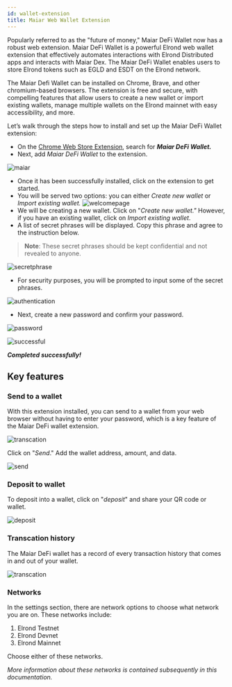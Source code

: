 ```yaml
---
id: wallet-extension
title: Maiar Web Wallet Extension
---
```



Popularly referred to as the "future of money," Maiar DeFi Wallet now has a robust web extension. Maiar DeFi Wallet is a powerful Elrond web wallet extension that effectively automates interactions with Elrond Distributed apps and interacts with Maiar Dex. The Maiar DeFi Wallet enables users to store Elrond tokens such as EGLD and ESDT on the Elrond network.

The Maiar Defi Wallet can be installed on Chrome, Brave, and other chromium-based browsers. The extension is free and secure, with compelling features that allow users to create a new wallet or import existing wallets, manage multiple wallets on the Elrond mainnet with easy accessibility, and more.

Let’s walk through the steps how to install and set up the Maiar DeFi Wallet extension:

* On the [Chrome Web Store Extension](https://chrome.google.com/webstore/category/extensions), search for ***Maiar DeFi Wallet.***
* Next, add *Maiar DeFi Wallet* to the extension.

![maiar](https://user-images.githubusercontent.com/52820835/149158383-b46146ec-3dde-44d4-9ee2-1e8b3ac9bcdf.PNG)

* Once it has been successfully installed, click on the extension to get started.
* You will be served two options: you can either *Create new wallet* or *Import existing wallet.*
![welcomepage](https://user-images.githubusercontent.com/52820835/149158668-5e6cdac6-d5da-4d36-96c6-0c8912d8c897.PNG)
* We will be creating a new wallet. Click on "*Create new wallet."* However, if you have an existing wallet, click on *Import existing wallet*. 
* A list of secret phrases will be displayed. Copy this phrase and agree to the instruction below.
> **Note**: These secret phrases should be kept confidential and not revealed to anyone.

![secretphrase](https://user-images.githubusercontent.com/52820835/149158911-733ecf91-8928-4d63-9c9f-7a0e87f48ffa.PNG)

* For security purposes, you will be prompted to input some of the secret phrases.

![authentication](https://user-images.githubusercontent.com/52820835/149158988-a0c9ca0a-0058-46b7-920d-daf7a3618366.PNG)

* Next, create a new password and confirm your password.

![password](https://user-images.githubusercontent.com/52820835/149159515-580832a6-8e6a-4396-8477-8dbb38de1ce4.PNG)

![successful](https://user-images.githubusercontent.com/52820835/149159660-d54c094c-b0b5-461c-969b-d5cdb99e6f79.PNG)

***Completed successfully!***


## Key features

### Send to a wallet

With this extension installed, you can send to a wallet from your web browser without having to enter your password, which is a key feature of the Maiar DeFi wallet extension.

![transcation](https://user-images.githubusercontent.com/52820835/149159180-cc7e6e45-6e39-4529-94d8-4748fd967686.PNG)

Click on "*Send*." Add the wallet address, amount, and data.

![send](https://user-images.githubusercontent.com/52820835/149160123-225a3514-de4d-4460-9626-0cc2484e67eb.PNG)

### Deposit to wallet

To deposit into a wallet, click on "*deposit*" and share your QR code or wallet.

![deposit](https://user-images.githubusercontent.com/52820835/149159864-0afe7e5f-12f6-4156-911a-8de035d97125.PNG)

### Transcation history

The Maiar DeFi wallet has a record of every transaction history that comes in and out of your wallet.

![transcation](https://user-images.githubusercontent.com/52820835/149159813-c3de5eb4-27a6-4835-bebc-45165e57ba00.PNG)

### Networks

In the settings section, there are network options to choose what network you are on. These networks include:

1. Elrond Testnet
2. Elrond Devnet
3. Elrond Mainnet

Choose either of these networks.

*More information about these networks is contained subsequently in this documentation.*
